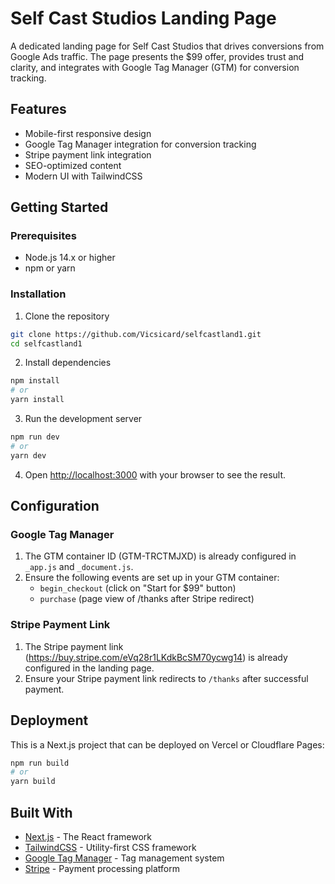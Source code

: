 # Self Cast Studios Landing Page

A dedicated landing page for Self Cast Studios that drives conversions from Google Ads traffic. The page presents the $99 offer, provides trust and clarity, and integrates with Google Tag Manager (GTM) for conversion tracking.

## Features

- Mobile-first responsive design
- Google Tag Manager integration for conversion tracking
- Stripe payment link integration
- SEO-optimized content
- Modern UI with TailwindCSS

## Getting Started

### Prerequisites

- Node.js 14.x or higher
- npm or yarn

### Installation

1. Clone the repository
```bash
git clone https://github.com/Vicsicard/selfcastland1.git
cd selfcastland1
```

2. Install dependencies
```bash
npm install
# or
yarn install
```

3. Run the development server
```bash
npm run dev
# or
yarn dev
```

4. Open [http://localhost:3000](http://localhost:3000) with your browser to see the result.

## Configuration

### Google Tag Manager

1. The GTM container ID (GTM-TRCTMJXD) is already configured in `_app.js` and `_document.js`.
2. Ensure the following events are set up in your GTM container:
   - `begin_checkout` (click on "Start for $99" button)
   - `purchase` (page view of /thanks after Stripe redirect)

### Stripe Payment Link

1. The Stripe payment link (https://buy.stripe.com/eVq28r1LKdkBcSM70ycwg14) is already configured in the landing page.
2. Ensure your Stripe payment link redirects to `/thanks` after successful payment.

## Deployment

This is a Next.js project that can be deployed on Vercel or Cloudflare Pages:

```bash
npm run build
# or
yarn build
```

## Built With

- [Next.js](https://nextjs.org/) - The React framework
- [TailwindCSS](https://tailwindcss.com/) - Utility-first CSS framework
- [Google Tag Manager](https://tagmanager.google.com/) - Tag management system
- [Stripe](https://stripe.com/) - Payment processing platform
